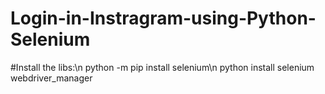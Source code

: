 # Login-in-Instragram-using-Python-Selenium

#Install the libs:\n
python -m pip install selenium\n
python install selenium webdriver_manager
